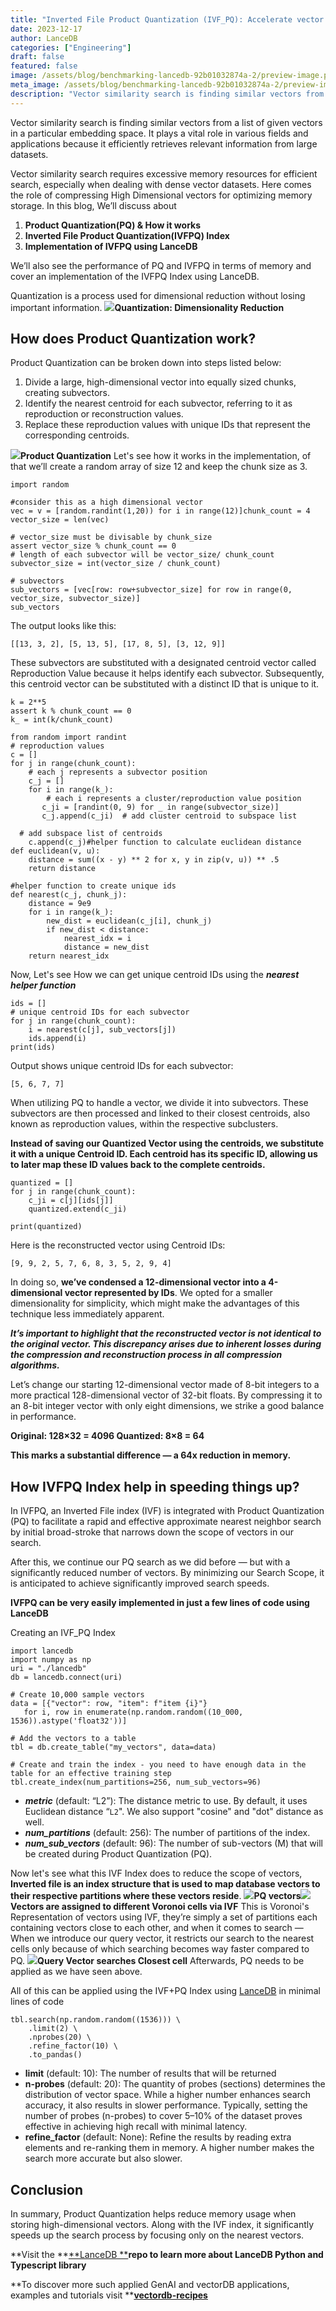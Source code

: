```yaml
---
title: "Inverted File Product Quantization (IVF_PQ): Accelerate vector search by creating indices"
date: 2023-12-17
author: LanceDB
categories: ["Engineering"]
draft: false
featured: false
image: /assets/blog/benchmarking-lancedb-92b01032874a-2/preview-image.png
meta_image: /assets/blog/benchmarking-lancedb-92b01032874a-2/preview-image.png
description: "Vector similarity search is finding similar vectors from a list of given vectors in a particular embedding space."
---
```


Vector similarity search is finding similar vectors from a list of given vectors in a particular embedding space. It plays a vital role in various fields and applications because it efficiently retrieves relevant information from large datasets.

Vector similarity search requires excessive memory resources for efficient search, especially when dealing with dense vector datasets. Here comes the role of compressing High Dimensional vectors for optimizing memory storage. In this blog, We’ll discuss about

1. **Product Quantization(PQ) & How it works**
2. **Inverted File Product Quantization(IVFPQ) Index**
3. **Implementation of IVFPQ using LanceDB**

We’ll also see the performance of PQ and IVFPQ in terms of memory and cover an implementation of the IVFPQ Index using LanceDB.

Quantization is a process used for dimensional reduction without losing important information.
![](https://miro.medium.com/v2/resize:fit:700/1*9ibrbi3Gox6nMDda8oL7yg.png)**Quantization: Dimensionality Reduction**
## How does Product Quantization work?

Product Quantization can be broken down into steps listed below:

1. Divide a large, high-dimensional vector into equally sized chunks, creating subvectors.
2. Identify the nearest centroid for each subvector, referring to it as reproduction or reconstruction values.
3. Replace these reproduction values with unique IDs that represent the corresponding centroids.

![](https://miro.medium.com/v2/resize:fit:700/1*5EyBpJ2H0jQkKFpIDIPhAg.png)**Product Quantization**
Let's see how it works in the implementation, of that we’ll create a random array of size 12 and keep the chunk size as 3.

    import random

    #consider this as a high dimensional vector
    vec = v = [random.randint(1,20)) for i in range(12)]chunk_count = 4
    vector_size = len(vec)

    # vector_size must be divisable by chunk_size
    assert vector_size % chunk_count == 0
    # length of each subvector will be vector_size/ chunk_count
    subvector_size = int(vector_size / chunk_count)

    # subvectors
    sub_vectors = [vec[row: row+subvector_size] for row in range(0, vector_size, subvector_size)]
    sub_vectors

The output looks like this:

    [[13, 3, 2], [5, 13, 5], [17, 8, 5], [3, 12, 9]]

These subvectors are substituted with a designated centroid vector called Reproduction Value because it helps identify each subvector. Subsequently, this centroid vector can be substituted with a distinct ID that is unique to it.

    k = 2**5
    assert k % chunk_count == 0
    k_ = int(k/chunk_count)

    from random import randint
    # reproduction values
    c = []
    for j in range(chunk_count):
        # each j represents a subvector position
        c_j = []
        for i in range(k_):
            # each i represents a cluster/reproduction value position
           c_ji = [randint(0, 9) for _ in range(subvector_size)]
           c_j.append(c_ji)  # add cluster centroid to subspace list

      # add subspace list of centroids
        c.append(c_j)#helper function to calculate euclidean distance
    def euclidean(v, u):
        distance = sum((x - y) ** 2 for x, y in zip(v, u)) ** .5
        return distance

    #helper function to create unique ids
    def nearest(c_j, chunk_j):
        distance = 9e9
        for i in range(k_):
            new_dist = euclidean(c_j[i], chunk_j)
            if new_dist < distance:
                nearest_idx = i
                distance = new_dist
        return nearest_idx

Now, Let's see How we can get unique centroid IDs using the ***nearest helper function***

    ids = []
    # unique centroid IDs for each subvector
    for j in range(chunk_count):
        i = nearest(c[j], sub_vectors[j])
        ids.append(i)
    print(ids)

Output shows unique centroid IDs for each subvector:

    [5, 6, 7, 7]

When utilizing PQ to handle a vector, we divide it into subvectors. These subvectors are then processed and linked to their closest centroids, also known as reproduction values, within the respective subclusters.

**Instead of saving our Quantized Vector using the centroids, we substitute it with a unique Centroid ID. Each centroid has its specific ID, allowing us to later map these ID values back to the complete centroids.**

    quantized = []
    for j in range(chunk_count):
        c_ji = c[j][ids[j]]
        quantized.extend(c_ji)

    print(quantized)

Here is the reconstructed vector using Centroid IDs:

    [9, 9, 2, 5, 7, 6, 8, 3, 5, 2, 9, 4]

In doing so, **we’ve condensed a 12-dimensional vector into a 4-dimensional vector represented by IDs**. We opted for a smaller dimensionality for simplicity, which might make the advantages of this technique less immediately apparent.

***It’s important to highlight that the reconstructed vector is not identical to the original vector. This discrepancy arises due to inherent losses during the compression and reconstruction process in all compression algorithms.***

Let’s change our starting 12-dimensional vector made of 8-bit integers to a more practical 128-dimensional vector of 32-bit floats. By compressing it to an 8-bit integer vector with only eight dimensions, we strike a good balance in performance.

**Original: 128×32 = 4096 Quantized: 8×8 = 64**

**This marks a substantial difference — a 64x reduction in memory.**

## How IVFPQ Index help in speeding things up?

In IVFPQ, an Inverted File index (IVF) is integrated with Product Quantization (PQ) to facilitate a rapid and effective approximate nearest neighbor search by initial broad-stroke that narrows down the scope of vectors in our search.

After this, we continue our PQ search as we did before — but with a significantly reduced number of vectors. By minimizing our Search Scope, it is anticipated to achieve significantly improved search speeds.

**IVFPQ can be very easily implemented in just a few lines of code using LanceDB**

Creating an IVF_PQ Index

    import lancedb
    import numpy as np
    uri = "./lancedb"
    db = lancedb.connect(uri)

    # Create 10,000 sample vectors
    data = [{"vector": row, "item": f"item {i}"}
       for i, row in enumerate(np.random.random((10_000, 1536)).astype('float32'))]

    # Add the vectors to a table
    tbl = db.create_table("my_vectors", data=data)

    # Create and train the index - you need to have enough data in the table for an effective training step
    tbl.create_index(num_partitions=256, num_sub_vectors=96)

- ***metric*** (default: “L2”): The distance metric to use. By default, it uses Euclidean distance “`L2`". We also support "cosine" and "dot" distance as well.
- ***num_partitions*** (default: 256): The number of partitions of the index.
- ***num_sub_vectors*** (default: 96): The number of sub-vectors (M) that will be created during Product Quantization (PQ).

Now let's see what this IVF Index does to reduce the scope of vectors, **Inverted file is an index structure that is used to map database vectors to their respective partitions where these vectors reside**.
![](https://miro.medium.com/v2/resize:fit:700/1*sqiTUncKKCVBOTks7XtvIw.png)**PQ vectors**![](https://miro.medium.com/v2/resize:fit:700/1*dolXJIJ4YVubaREDPSxFww.png)**Vectors are assigned to different Voronoi cells via IVF**
This is Voronoi's Representation of vectors using IVF, they’re simply a set of partitions each containing vectors close to each other, and when it comes to search — When we introduce our query vector, it restricts our search to the nearest cells only because of which searching becomes way faster compared to PQ.
![](https://miro.medium.com/v2/resize:fit:679/1*07pM49ui5dtkCeRYQLbmlQ.png)**Query Vector searches Closest cell**
Afterwards, PQ needs to be applied as we have seen above.

All of this can be applied using the IVF+PQ Index using [LanceDB](https://github.com/lancedb/vectordb-recipes) in minimal lines of code

    tbl.search(np.random.random((1536))) \
        .limit(2) \
        .nprobes(20) \
        .refine_factor(10) \
        .to_pandas()

- **limit** (default: 10): The number of results that will be returned
- **n-probes** (default: 20): The quantity of probes (sections) determines the distribution of vector space. While a higher number enhances search accuracy, it also results in slower performance. Typically, setting the number of probes (n-probes) to cover 5–10% of the dataset proves effective in achieving high recall with minimal latency.
- **refine_factor** (default: None): Refine the results by reading extra elements and re-ranking them in memory.
A higher number makes the search more accurate but also slower.

## Conclusion

In summary, Product Quantization helps reduce memory usage when storing high-dimensional vectors. Along with the IVF index, it significantly speeds up the search process by focusing only on the nearest vectors.

**Visit the **[**LanceDB **](https://www.linkedin.com/feed/?trk=sem-ga_campid.14650114791_asid.148989926143_crid.662526548043_kw.www+linkedin_d.c_tid.kwd-296759856208_n.g_mt.p_geo.9062111#)**repo to learn more about LanceDB Python and Typescript library**

**To discover more such applied GenAI and vectorDB applications, examples and tutorials visit **[**vectordb-recipes**](https://github.com/lancedb/vectordb-recipes)
